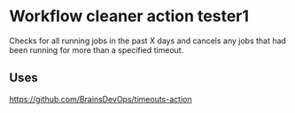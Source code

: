 # Workflow cleaner action tester1
Checks for all running jobs in the past X days and cancels any jobs that had been running for more than a specified timeout.

## Uses
https://github.com/BrainsDevOps/timeouts-action